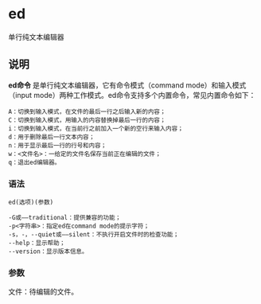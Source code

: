 ed
===

单行纯文本编辑器

## 说明

**ed命令** 是单行纯文本编辑器，它有命令模式（command mode）和输入模式（input mode）两种工作模式。ed命令支持多个内置命令，常见内置命令如下：

```
A：切换到输入模式，在文件的最后一行之后输入新的内容；
C：切换到输入模式，用输入的内容替换掉最后一行的内容；
i：切换到输入模式，在当前行之前加入一个新的空行来输入内容；
d：用于删除最后一行文本内容；
n：用于显示最后一行的行号和内容；
w：<文件名>：一给定的文件名保存当前正在编辑的文件；
q：退出ed编辑器。
```

### 语法  

```
ed(选项)(参数)
```

  

```
-G或——traditional：提供兼容的功能；
-p<字符串>：指定ed在command mode的提示字符；
-s，-，--quiet或——silent：不执行开启文件时的检查功能；
--help：显示帮助；
--version：显示版本信息。
```

### 参数  

文件：待编辑的文件。


